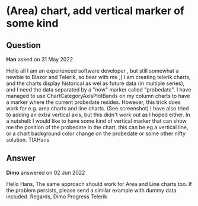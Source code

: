 # (Area) chart, add vertical marker of some kind

## Question

**Han** asked on 31 May 2022

Hello all I am an experienced software developer , but still somewhat a newbie to Blazor and Telerik, so bear with me ;) I am creating telerik charts, and the charts display historical as wel as future data (in multiple series), and I need the data separated by a "now" marker called "probedate". I have managed to use ChartCategoryAxisPlotBands on my column charts to have a marker where the current probedate resides. However, this trick does work for e.g. area charts and line charts. (See screenshot) I have also tried to adding an extra vertical axis, but this didn't work out as I hoped either. In a nutshell: I would like to have some kind of vertical marker that can show me the position of the probedate in the chart, this can be eg a vertical line, or a chart background color change on the probedate or some other nifty solution. TIAHans <TelerikChart Transitions=false> <ChartTooltip Visible="true" /> <ChartTitle Text="@nameof(DepreciationBookValueHarvesterDto.Depreciations)" /> <ChartLegend Visible="false" /> <ChartSeriesItems> <ChartSeries Type="ChartSeriesType.Column" Data="@data?.Data?.Depreciations?.Select(x=> new { Value=x.Value })" Field="@nameof(DateTime_DoubleDto.Value)" /> </ChartSeriesItems> <ChartCategoryAxes> <ChartCategoryAxis Categories="@ChartUtils.GetXAxisDateLabels(data?.Data?.Depreciations,DateResolution)" AxisCrossingValue="@ChartUtils.yaxiscrossingvalues"> <ChartCategoryAxisLabels Step="@ChartUtils.CategoryAxisLabelStep(data?.Data?.Depreciations?.Count)"> <ChartCategoryAxisLabelsRotation Angle="-45" /> </ChartCategoryAxisLabels> <ChartCategoryAxisPlotBands> <ChartCategoryAxisPlotBand From="ChartUtils.PositionOfKey(data?.Data?.Depreciations,probeDate)" Color="Blue" Opacity="0.1" /> </ChartCategoryAxisPlotBands> </ChartCategoryAxis> </ChartCategoryAxes> <ChartValueAxes> <ChartValueAxis AxisCrossingValue="@ChartUtils.xaxiscrossingvalues"> <ChartValueAxisTitle Text="@ValueUnitAxisTitle()" /> <ChartValueAxisMajorGridLines Visible="false" /> </ChartValueAxis> </ChartValueAxes> </TelerikChart> <TelerikChart Transitions=false> <ChartTooltip Visible="true" /> <ChartTitle Text="@nameof(DepreciationBookValueHarvesterDto.BookValue)" /> <ChartLegend Visible="false" /> <ChartSeriesItems> <ChartSeries Type="ChartSeriesType.Area" Data="@data?.Data?.BookValue?.Select(x=> new { Value=x.Value })" Field="@nameof(DateTime_DoubleDto.Value)" /> </ChartSeriesItems> <ChartCategoryAxes> <ChartCategoryAxis Categories="@ChartUtils.GetXAxisDateLabels(data?.Data?.BookValue,DateResolution)" AxisCrossingValue="@ChartUtils.yaxiscrossingvalues"> <ChartCategoryAxisLabels Step="@ChartUtils.CategoryAxisLabelStep(data?.Data?.BookValue?.Count)"> <ChartCategoryAxisLabelsRotation Angle="-45" /> </ChartCategoryAxisLabels> <ChartCategoryAxisPlotBands> <ChartCategoryAxisPlotBand From="ChartUtils.PositionOfKey(data?.Data?.BookValue,probeDate)" Color="Blue" Opacity="0.1" /> </ChartCategoryAxisPlotBands> </ChartCategoryAxis> </ChartCategoryAxes> <ChartValueAxes> <ChartValueAxis AxisCrossingValue="@ChartUtils.xaxiscrossingvalues"> <ChartValueAxisTitle Text="@ValueUnitAxisTitle()" /> <ChartValueAxisMajorGridLines Visible="false" /> </ChartValueAxis> </ChartValueAxes> </TelerikChart>

## Answer

**Dimo** answered on 02 Jun 2022

Hello Hans, The same approach should work for Area and Line charts too. If the problem persists, please send a similar example with dummy data included. Regards, Dimo Progress Telerik
